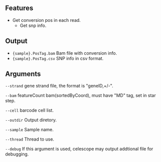 ## Features
- Get conversion pos in each read.
    - Get snp info. 

## Output
- `{sample}.PosTag.bam` Bam file with conversion info.
- `{sample}.PosTag.csv` SNP info in csv format.


## Arguments
`--strand` gene strand file, the format is "geneID,+/-".

`--bam` featureCount bam(sortedByCoord), must have "MD" tag, set in star step.

`--cell` barcode cell list.

`--outdir` Output diretory.

`--sample` Sample name.

`--thread` Thread to use.

`--debug` If this argument is used, celescope may output addtional file for debugging.

